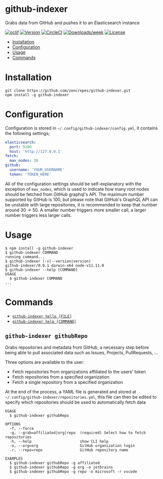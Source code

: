 github-indexer
==============

Grabs data from GitHub and pushes it to an Elasticsearch instance

[![oclif](https://img.shields.io/badge/cli-oclif-brightgreen.svg)](https://oclif.io)
[![Version](https://img.shields.io/npm/v/github-indexer.svg)](https://npmjs.org/package/github-indexer)
[![CircleCI](https://circleci.com/gh/zencrepes/github-indexer/tree/master.svg?style=shield)](https://circleci.com/gh/zencrepes/github-indexer/tree/master)
[![Downloads/week](https://img.shields.io/npm/dw/github-indexer.svg)](https://npmjs.org/package/github-indexer)
[![License](https://img.shields.io/npm/l/github-indexer.svg)](https://github.com/zencrepes/github-indexer/blob/master/package.json)

<!-- toc -->
* [Installation](#installation)
* [Configuration](#configuration)
* [Usage](#usage)
* [Commands](#commands)
<!-- tocstop -->

# Installation
<!-- installation -->
```sh-session
git clone https://github.com/zencrepes/github-indexer.git
npm install -g github-indexer
```
<!-- installationstop -->

# Configuration
<!-- configuration -->
Configuration is stored in `~/.config/github-indexer/config.yml`, it contains the following settings;
```yaml
elasticsearch:
  port: 9200
  host: 'http://127.0.0.1'
fetch:
  max_nodes: 30
github:
  username: 'YOUR_USERNAME'
  token: 'TOKEN_HERE'
```

All of the configuration settings should be self-explanatory with the exception of `max_nodes`, which is used to indicate how many root nodes should be fetched from GitHub graphql's API. The maximum number supported by GitHub is 100, but please note that GitHub's GraphQL API can be unstable with large repositories, it is recommended to keep that number around 30 -> 50. A smaller number triggers more smaller call, a larger number triggers less larger calls.

<!-- configurationstop -->

# Usage
<!-- usage -->
```sh-session
$ npm install -g github-indexer
$ github-indexer COMMAND
running command...
$ github-indexer (-v|--version|version)
github-indexer/0.0.1 darwin-x64 node-v11.11.0
$ github-indexer --help [COMMAND]
USAGE
  $ github-indexer COMMAND
...
```
<!-- usagestop -->
# Commands
<!-- commands -->
* [`github-indexer hello [FILE]`](#github-indexer-hello-file)
* [`github-indexer help [COMMAND]`](#github-indexer-help-command)

## `github-indexer githubRepo`

Grabs repositories and metadata from GitHub, a necessary step before being able to pull associated data such as Issues, Projects, PullRequests, ...

Three options are available to the user:
* Fetch repositories from organizations affiliated to the users' token
* Fetch repositories from a specified organization
* Fetch a single repository from a specified organization

At the end of the process, a YAML file is generated and stored at `~/.config/github-indexer/repositories.yml`, this file can then be edited to specify which repositories should be used to automatically fetch data

```
USAGE
  $ github-indexer githubRepo

OPTIONS
  -f, --force
  -g, --grab=affiliated|org|repo  (required) Select how to fetch repositories
  -h, --help                      show CLI help
  -o, --org=org                   GitHub organization login
  -r, --repo=repo                 GitHub repository name

EXAMPLES
  $ github-indexer githubRepo -g affiliated
  $ github-indexer githubRepo -g org -o jetbrains
  $ github-indexer githubRepo -g repo -o microsoft -r vscode
```
<!-- commandsstop -->
